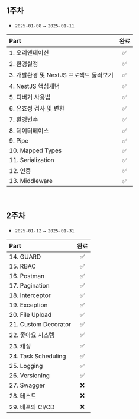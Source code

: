 ## 1주차

- `2025-01-08` ~ `2025-01-11`

| Part                                    | 완료 |
| :-------------------------------------- | :--: |
| 1. 오리엔테이션                         |  ✅  |
| 2. 환경설정                             |  ✅  |
| 3. 개발환경 및 NestJS 프로젝트 둘러보기 |  ✅  |
| 4. NestJS 핵심개념                      |  ✅  |
| 5. 디버거 사용법                        |  ✅  |
| 6. 유효성 검사 및 변환                  |  ✅  |
| 7. 환경변수                             |  ✅  |
| 8. 데이터베이스                         |  ✅  |
| 9. Pipe                                 |  ✅  |
| 10. Mapped Types                        |  ✅  |
| 11. Serialization                       |  ✅  |
| 12. 인증                                |  ✅  |
| 13. Middleware                          |  ✅  |

</br>

## 2주차

- `2025-01-12` ~ `2025-01-31`

| Part                 | 완료 |
| :------------------- | :--: |
| 14. GUARD            |  ✅  |
| 15. RBAC             |  ✅  |
| 16. Postman          |  ✅  |
| 17. Pagination       |  ✅  |
| 18. Interceptor      |  ✅  |
| 19. Exception        |  ✅  |
| 20. File Upload      |  ✅  |
| 21. Custom Decorator |  ✅  |
| 22. 좋아요 시스템    |  ✅  |
| 23. 캐싱             |  ✅  |
| 24. Task Scheduling  |  ✅  |
| 25. Logging          |  ✅  |
| 26. Versioning       |  ✅  |
| 27. Swagger          |  ❌  |
| 28. 테스트           |  ❌  |
| 29. 배포와 CI/CD     |  ❌  |
